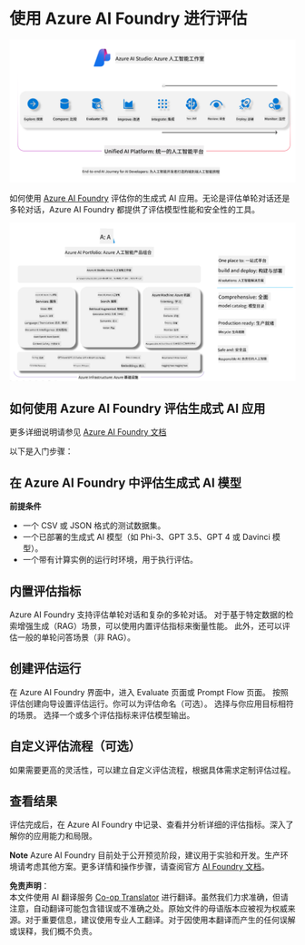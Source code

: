 <!--
CO_OP_TRANSLATOR_METADATA:
{
  "original_hash": "7b4235159486df4000e16b7b46ddfec3",
  "translation_date": "2025-07-16T22:29:03+00:00",
  "source_file": "md/01.Introduction/05/AIFoundry.md",
  "language_code": "zh"
}
-->
# **使用 Azure AI Foundry 进行评估**

![aistudo](../../../../../translated_images/AIFoundry.9e0b513e999a1c5aa227e4c7028b5ff9a6cb712e6613c696705445ee4ca8f35d.zh.png)

如何使用 [Azure AI Foundry](https://ai.azure.com?WT.mc_id=aiml-138114-kinfeylo) 评估你的生成式 AI 应用。无论是评估单轮对话还是多轮对话，Azure AI Foundry 都提供了评估模型性能和安全性的工具。

![aistudo](../../../../../translated_images/AIPortfolio.69da59a8e1eaa70f2bab1836c11a69fc97e59f1b1b4154ce5e58bc589d278047.zh.png)

## 如何使用 Azure AI Foundry 评估生成式 AI 应用
更多详细说明请参见 [Azure AI Foundry 文档](https://learn.microsoft.com/azure/ai-studio/how-to/evaluate-generative-ai-app?WT.mc_id=aiml-138114-kinfeylo)

以下是入门步骤：

## 在 Azure AI Foundry 中评估生成式 AI 模型

**前提条件**

- 一个 CSV 或 JSON 格式的测试数据集。
- 一个已部署的生成式 AI 模型（如 Phi-3、GPT 3.5、GPT 4 或 Davinci 模型）。
- 一个带有计算实例的运行时环境，用于执行评估。

## 内置评估指标

Azure AI Foundry 支持评估单轮对话和复杂的多轮对话。
对于基于特定数据的检索增强生成（RAG）场景，可以使用内置评估指标来衡量性能。
此外，还可以评估一般的单轮问答场景（非 RAG）。

## 创建评估运行

在 Azure AI Foundry 界面中，进入 Evaluate 页面或 Prompt Flow 页面。
按照评估创建向导设置评估运行。你可以为评估命名（可选）。
选择与你应用目标相符的场景。
选择一个或多个评估指标来评估模型输出。

## 自定义评估流程（可选）

如果需要更高的灵活性，可以建立自定义评估流程，根据具体需求定制评估过程。

## 查看结果

评估完成后，在 Azure AI Foundry 中记录、查看并分析详细的评估指标。深入了解你的应用能力和局限。

**Note** Azure AI Foundry 目前处于公开预览阶段，建议用于实验和开发。生产环境请考虑其他方案。更多详情和操作步骤，请查阅官方 [AI Foundry 文档](https://learn.microsoft.com/azure/ai-studio/?WT.mc_id=aiml-138114-kinfeylo)。

**免责声明**：  
本文件使用 AI 翻译服务 [Co-op Translator](https://github.com/Azure/co-op-translator) 进行翻译。虽然我们力求准确，但请注意，自动翻译可能包含错误或不准确之处。原始文件的母语版本应被视为权威来源。对于重要信息，建议使用专业人工翻译。对于因使用本翻译而产生的任何误解或误释，我们概不负责。